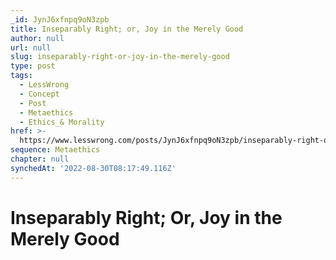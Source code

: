 ```yaml
---
_id: JynJ6xfnpq9oN3zpb
title: Inseparably Right; or, Joy in the Merely Good
author: null
url: null
slug: inseparably-right-or-joy-in-the-merely-good
type: post
tags:
  - LessWrong
  - Concept
  - Post
  - Metaethics
  - Ethics_& Morality
href: >-
  https://www.lesswrong.com/posts/JynJ6xfnpq9oN3zpb/inseparably-right-or-joy-in-the-merely-good
sequence: Metaethics
chapter: null
synchedAt: '2022-08-30T08:17:49.116Z'
---
```


# Inseparably Right; Or, Joy in the Merely Good
